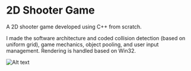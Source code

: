 # 2D Shooter Game

A 2D shooter game developed using C++ from scratch.

I made the software architecture and coded collision detection (based on uniform grid), game mechanics, object pooling, and user input management. Rendering is handled based on Win32.

![Alt text](http://www.mcihanozer.com/wp-content/uploads/shooterGame.png "Screenshot")
